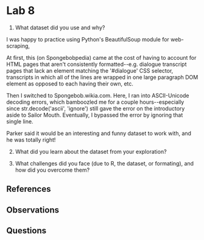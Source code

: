 # Lab 8

1. What dataset did you use and why?

  I was happy to practice using Python's BeautifulSoup module for web-scraping,

  At first, this (on Spongebobpedia) came at the cost of having to account for
  HTML pages that aren't consistently formatted--e.g. dialogue transcript pages
  that lack an element matching the '#dialogue' CSS selector, transcripts in
  which all of the lines are wrapped in one large paragraph DOM element as
  opposed to each having their own, etc.

  Then I switched to Spongebob.wikia.com. Here, I ran into ASCII-Unicode
  decoding errors, which bamboozled me for a couple hours--especially since
  str.decode('ascii', 'ignore') still gave the error on the introductory aside
  to Sailor Mouth. Eventually, I bypassed the error by ignoring that single line.

  Parker said it would be an interesting and funny dataset to work with, and he
  was totally right!

2. What did you learn about the dataset from your exploration?

3. What challenges did you face (due to R, the dataset, or formating), and how did you overcome them?

## References

## Observations

## Questions
